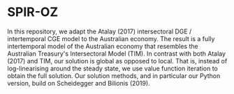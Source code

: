 # SPIR-OZ
In this repository, we adapt the Atalay (2017) intersectoral DGE / intertemporal CGE model to the Australian economy. The result is a fully intertemporal model of the Australian economy that resembles the Australian Treasury's Intersectoral Model (TIM). In contrast with both Atalay (2017) and TIM, our solution is global as opposed to local. That is, instead of log-linearising around the steady state, we use value function iteration to obtain the full solution. Our solution methods, and in particular our Python version, build on Scheidegger and Bilionis (2019).
